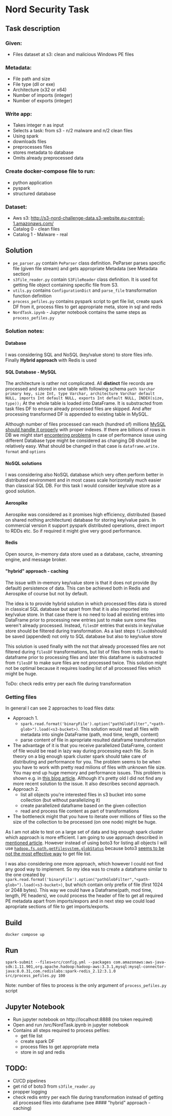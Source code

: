 # Nord Security Task

## Task description
### Given:
  -  Files dataset at s3: clean and malicious Windows PE files
### Metadata:
  - File path and size
  - File type (dll or exe)
  - Architecture (x32 or x64)
  - Number of imports (integer)
  - Number of exports (integer)
### Write app:
  - Takes integer n as input
  - Selects a task: from s3 - n/2 malware and n/2 clean files
  - Using spark
  - downloads files
  - preprocesses files 
  - stores metadata to database
  - Omits already preprocessed data
### Create docker-compose file to run:
  - python application
  - pyspark
  - structured database
### Dataset:
  -  Aws s3: http://s3-nord-challenge-data.s3-website.eu-central-1.amazonaws.com/
  -  Catalog 0 - clean files
  -  Catalog 1 - Malware - real

## Solution
   - `pe_parser.py` contain `PeParser` class definition. PeParser parses specific file (given file stream) and gets appropriate Metadata (see Metadata section)
   - `s3file_reader.py` contain `S3FileReader` class definition. It is used fot getting file object containing specific file from S3.
   - `utils.py` contains `ConfigurationDict` and `parse_file` transformation function definition
   - `process_pefiles.py` contains pyspark script to get file list, create spark DF from it, process files to get appropriate meta, store in sql and redis
   - `NordTask.ipynb` - Jupyter notebook contains the same steps as `process_pefiles.py`

### Solution notes:

#### Database
I was considering SQL and NoSQL (key/value store) to store files info. Finally **Hybrid approach** with Redis is used

#### SQL Database - MySQL
The architecture is rather not complicated. All **distinct** file records are processed and stored in one table with following schema
 `path Varchar primary key, size Int, type Varchar, architecture Varchar default NULL, imports Int default NULL, exports Int default NULL, INDEX(size, type));`
At the whole table is loaded into DataFrame. It is substracted from task files DF to ensure already processed files are skipped. And after processing transformed DF is appended to existing table in MySQL.

Although number of files processed can reach (hundred of) millions [MySQL should handle it properly](https://dba.stackexchange.com/questions/20335/can-mysql-reasonably-perform-queries-on-billions-of-rows) with proper indexes. If there are billions of rows in DB we might start [encontering problems](https://stackoverflow.com/questions/38346613/mysql-and-a-table-with-100-millions-of-rows)
In case of performance issue using different Database type might be considered as changing DB should be relatively easy. What should be changed in that case is `dataframe.write.` `format` and `options`

#### NoSQL solutions

I was considering also NoSQL database which very often perform better in distributed environment and in most cases scale horizontally much easier than classical SQL DB. For this task I would consider key/value store as a good solution.

#### Aerospike
Aerospike was considered as it promises high efficiency, distributed (based on shared nothing architecture) database for storing key/value pairs. In commercial version it support pyspark distributed operations, direct import to RDDs etc. So if required it might give very good performance.

#### Redis
Open source, in-memory data store used as a database, cache, streaming engine, and message broker.


#### "hybrid" approach - caching
The issue with in-memory key/value store is that it does not provide (by default) persistence of data.
This can be achieved both in Redis and Aerospike of course but not by default.

The idea is to provide hybrid solution in which processed files data is stored in classical SQL database but apart from that it is also imported into key/value store. In that case there is no need to load all existing entries into DataFrame prior to processing new entries just to make sure some files weren't already processed. Instead,  `filesDF` entries that exists in key/value store should be filtered during transformation. As a last steps  `filesDB`should be saved (appended) not only to SQL database but also to key/value store

This solution is used finally with the not that already processed files are not filtered during `filesDF` transformations, but list of files from redis is read to dataframe prior to processing files and later this dataframe is substracted from `filesDF` to make sure files are not processed twice. This solution might not be optimal because it requires loading list of all processed files which might be huge. 

ToDo: check redis entry per each file during transformation


### Getting files 
In general I can see 2 approaches to load files data:
   - Approach 1.
     - `spark.read.format('binaryFile').option("pathGlobFilter","<path-glob>").load(<s3-bucket>)`. This solution would read all files with metadata into single DataFrame (path, mod time,  length, content)
     - parse content of file in apropriate resulted dataframe transformation
   - The advantage of it is that you receive parallelized DataFrame, content of file would be read in lazy way during processing each file. So in theory on a big enough spark cluster spark should take care of distributing and performance for you. The problem seems to be when you have to work with pretty read milions of files with unknown file size. You may end up huge memory and performance issues. This problem is shown e.g. in [this blog article](https://wrightturn.wordpress.com/2015/07/22/getting-spark-data-from-aws-s3-using-boto-and-pyspark/). Although it's pretty old I did not find any more recent solution to the issue. It also describes second approach.
   - Approach 2.
       - list all objects you're interested files in s3 bucket into some collection (but without parallelizing it)
       - create parallelized dataframe based on the given collection
       - read and process file content as part of transformations
   - The bottleneck might that you have to iterate over millions of files so the size of the collection to be processed (on one node) might be huge. 
   
As I am not able to test on a large set of data and big enough spark cluster which approach is more efficient. I am going to use approach described in [mentioned article](https://wrightturn.wordpress.com/2015/07/22/getting-spark-data-from-aws-s3-using-boto-and-pyspark). However instead of using boto3 for listing all objects I will use [`hadoop.fs.path.getFilesystem.globStatus`](https://stackoverflow.com/a/67050173/2018369) because boto3 [seems to be not the most effective way](https://stackoverflow.com/q/69920805/2018369) to get file list.

I was also considering one more approach, which however I could not find any good way to implement. So my idea was to create a dataframe similar to the one created by `spark.read.format('binaryFile').option("pathGlobFilter","<path-glob>").load(<s3-bucket>)`, but which contain only prefix of file (first 1024 or 2048 bytes). This way we could have a Dataframe(path, mod time,  length, PE headers), we could process the header of file to get all required PE metadata apart from imports/expors and in next step we could load apropriate sections of file to get imports/exports.


## Build
`docker compose up`

## Run
`spark-submit --files=src/config.yml --packages com.amazonaws:aws-java-sdk:1.11.901,org.apache.hadoop:hadoop-aws:3.3.1,mysql:mysql-connector-java:8.0.31,com.redislabs:spark-redis_2.12:3.1.0 src/process_pefiles.py 100`

Note: number of files to process is the only argument of `process_pefiles.py` script


## Jupyter Notebook
- Run jupyter notebook on http://localhost:8888 (no token required)
- Open and run /src/NordTask.ipynb in jupyter notebook
- Contains all steps required to process pefiles:
  - get file list 
  - create spark DF 
  - process files to get appropriate meta
  - store in sql and redis


## TODO:
- CI/CD pipelines
- get rid of boto3 from `s3file_reader.py`
- propper logging
- check redis entry per each file during transformation instead of getting all processed files into dataframe (see #### "hybrid" approach - caching)
